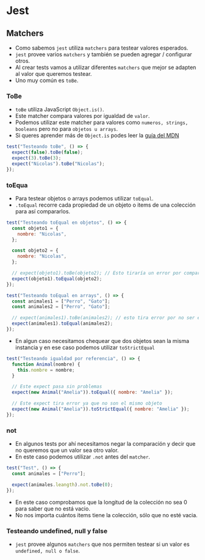 # Jest

## Matchers

- Como sabemos `jest` utiliza `matchers` para testear valores esperados.
- `jest` provee varios `matchers` y también se pueden agregar / configurar otros.
- Al crear tests vamos a utilizar diferentes `matchers` que mejor se adapten al valor que queremos testear.
- Uno muy común es `toBe`.

### ToBe

- `toBe` utiliza JavaScript `Object.is()`.
- Este matcher compara valores por igualdad de `valor`.
- Podemos utilizar este matcher para valores como `numeros, strings, booleans` pero no para `objetos u arrays`.
- Si queres aprender más de `Object.is` podes leer la [guía del MDN](https://developer.mozilla.org/en-US/docs/Web/JavaScript/Reference/Global_Objects/Object/is)

```javascript
test("Testeando toBe", () => {
  expect(false).toBe(false);
  expect(3).toBe(3);
  expect("Nicolas").toBe("Nicolas");
});
```

### toEqua

- Para testear objetos o arrays podemos utilizar `toEqual`.
- `.toEqual` recorre cada propiedad de un objeto o items de una colección para así compararlos.

```javascript
test("Testeando toEqual en objetos", () => {
  const objeto1 = {
    nombre: "Nicolas",
  };

  const objeto2 = {
    nombre: "Nicolas",
  };

  // expect(objeto1).toBe(objeto2); // Esto tiraría un error por comparar por valor
  expect(objeto1).toEqual(objeto2);
});

test("Testeando toEqual en arrays", () => {
  const animales1 = ["Perro", "Gato"];
  const animales2 = ["Perro", "Gato"];

  // expect(animales1).toBe(animales2); // esto tira error por no ser el mismo valor
  expect(animales1).toEqual(animales2);
});
```

- En algun caso necesitamos chequear que dos objetos sean la misma instancia y en ese caso podemos utilizar `toStrictEqual`

```javascript
test("Testeando igualdad por referencia", () => {
  function Animal(nombre) {
    this.nombre = nombre;
  }

  // Este expect pasa sin problemas
  expect(new Animal("Amelia")).toEqual({ nombre: "Amelia" });

  // Este expect tira error ya que no son el mismo objeto
  expect(new Animal("Amelia")).toStrictEqual({ nombre: "Amelia" });
});
```

### not

- En algunos tests por ahí necesitamos negar la comparación y decir que no queremos que un valor sea otro valor.
- En este caso podemos utilizar `.not` antes del `matcher`.

```javascript
test("Test", () => {
  const animales = ["Perro"];

  expect(animales.leangth).not.toBe(0);
});
```

- En este caso comprobamos que la longitud de la colección no sea 0 para saber que no está vacio.
- No nos importa cuántos items tiene la colección, sólo que no esté vacia.

### Testeando undefined, null y false

- `jest` provee algunos `matchers` que nos permiten testear si un valor es `undefined, null o false`.

```jest

```
